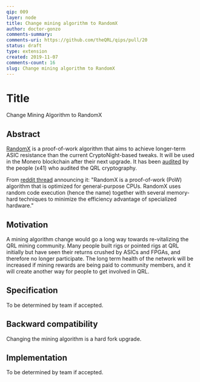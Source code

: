 ```yaml
---
qip: 009
layer: node
title: Change mining algorithm to RandomX
author: doctor-gonzo
comments-summary: 
comments-uri: https://github.com/theQRL/qips/pull/20
status: draft
type: extension
created: 2019-11-07
comments-count: 16
slug: Change mining algorithm to RandomX
---
```



# Title

Change Mining Algorithm to RandomX

## Abstract

[RandomX](https://github.com/tevador/RandomX) is a proof-of-work algorithm that aims to achieve longer-term ASIC resistance than the current CryptoNight-based tweaks.
It will be used in the Monero blockchain after their next upgrade. It has been [audited](https://ostif.org/four-audits-of-randomx-for-monero-and-arweave-have-been-completed-results/) by the people (x41) who audited the QRL cryptography.

From [reddit thread](https://www.reddit.com/r/Monero/comments/aovypq/randomx_asic_resistant_pow_community_feedback/) announcing it: "RandomX is a proof-of-work (PoW) algorithm that is optimized for general-purpose CPUs. RandomX uses random code execution (hence the name) together with several memory-hard techniques to minimize the efficiency advantage of specialized hardware."


## Motivation

A mining algorithm change would go a long way towards re-vitalizing the QRL mining community. Many people built rigs or pointed rigs at QRL initially but have seen their returns crushed by ASICs and FPGAs, and therefore no longer participate. The long term health of the network will be increased if mining rewards are being paid to community members, and it will create another way for people to get involved in QRL.


## Specification

To be determined by team if accepted.


## Backward compatibility

Changing the mining algorithm is a hard fork upgrade. 


## Implementation

To be determined by team if accepted.